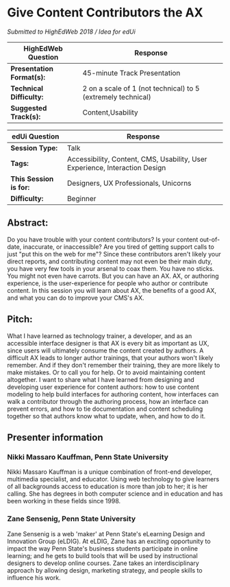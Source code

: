 # Give Content Contributors the AX
_Submitted to HighEdWeb 2018 / Idea for edUi_

| HighEdWeb Question            | Response                      |
| ----------------------------- | ----------------------------- |
| **Presentation Format(s):**   | 45-minute Track Presentation  |
| **Technical Difficulty:**     | 2 on a scale of 1 (not technical) to 5 (extremely technical) |
| **Suggested Track(s):**       | Content,Usability             |

| edUi Question                 | Response                      |
| ----------------------------- | ----------------------------- |
| **Session Type:**             | Talk                          |
| **Tags:**                     | Accessibility, Content, CMS, Usability, User Experience, Interaction Design |
| **This Session is for:**      | Designers, UX Professionals, Unicorns |
| **Difficulty:**               | Beginner                      |

## Abstract:	
Do you have trouble with your content contributors? Is your content out-of-date, inaccurate, or inaccessible? Are you tired of getting support calls to just "put this on the web for me"? Since these contributors aren't likely your direct reports, and contributing content may not even be their main duty, you have very few tools in your arsenal to coax them. You have no sticks. You might not even have carrots. But you can have an AX. AX, or authoring experience, is the user-experience for people who author or contribute content. In this session you will learn about AX, the benefits of a good AX, and what you can do to improve your CMS's AX.

## Pitch:	
What I have learned as technology trainer, a developer, and as an accessible interface designer is that AX is every bit as important as UX, since users will ultimately consume the content created by authors. A difficult AX leads to longer author trainings, that your authors won't likely remember. And if they don't remember their training, they are more likely to make mistakes. Or to call you for help. Or to avoid maintaining content altogether. I want to share what I have learned from designing and developing user experience for content authors: how to use content modeling to help build interfaces for authoring content, how interfaces can walk a contributor through the authoring process, how an interface can prevent errors, and how to tie documentation and content scheduling together so that authors know what to update, when, and how to do it.

## Presenter information
### Nikki Massaro Kauffman, Penn State University
Nikki Massaro Kauffman is a unique combination of front-end developer, multimedia specialist, and educator. Using web technology to give learners of all backgrounds access to education is more than job to her; it is her calling. She has degrees in both computer science and in education and has been working in these fields since 1998.

### Zane Sensenig, Penn State University
Zane Sensenig is a web 'maker' at Penn State's eLearning Design and Innovation Group (eLDIG). At eLDIG, Zane has an exciting opportunity to impact the way Penn State's business students participate in online learning; and he gets to build tools that will be used by instructional designers to develop online courses. Zane takes an interdisciplinary approach by allowing design, marketing strategy, and people skills to influence his work.
 
